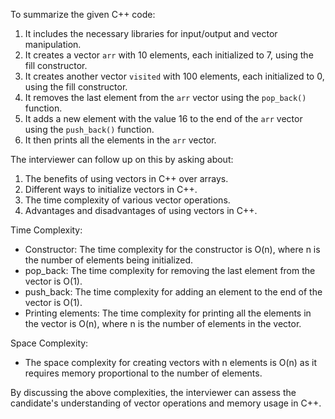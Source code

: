 To summarize the given C++ code:
1. It includes the necessary libraries for input/output and vector manipulation.
2. It creates a vector `arr` with 10 elements, each initialized to 7, using the fill constructor.
3. It creates another vector `visited` with 100 elements, each initialized to 0, using the fill constructor.
4. It removes the last element from the `arr` vector using the `pop_back()` function.
5. It adds a new element with the value 16 to the end of the `arr` vector using the `push_back()` function.
6. It then prints all the elements in the `arr` vector.

The interviewer can follow up on this by asking about:
1. The benefits of using vectors in C++ over arrays.
2. Different ways to initialize vectors in C++.
3. The time complexity of various vector operations.
4. Advantages and disadvantages of using vectors in C++.

Time Complexity:
- Constructor: The time complexity for the constructor is O(n), where n is the number of elements being initialized.
- pop_back: The time complexity for removing the last element from the vector is O(1).
- push_back: The time complexity for adding an element to the end of the vector is O(1).
- Printing elements: The time complexity for printing all the elements in the vector is O(n), where n is the number of elements in the vector.

Space Complexity:
- The space complexity for creating vectors with n elements is O(n) as it requires memory proportional to the number of elements.

By discussing the above complexities, the interviewer can assess the candidate's understanding of vector operations and memory usage in C++.